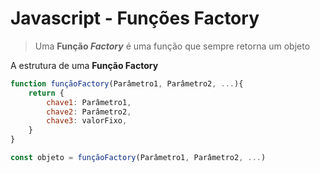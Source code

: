 # Javascript - Funções Factory

> Uma **Função *Factory*** é uma função que sempre retorna um objeto



A estrutura de uma **Função Factory**

```javascript
function funçãoFactory(Parâmetro1, Parâmetro2, ...){
    return {
        chave1: Parâmetro1,
        chave2: Parâmetro2,
        chave3: valorFixo,
    }
}

const objeto = funçãoFactory(Parâmetro1, Parâmetro2, ...)
```

